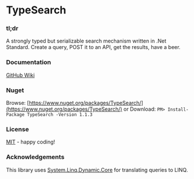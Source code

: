 # TypeSearch

### tl;dr
A strongly typed but serializable search mechanism written in .Net Standard. Create a query, POST it to an API, get the results, have a beer.

### Documentation
[GitHub Wiki](https://github.com/destroyer0fWorlds/TypeSearch/wiki)

### Nuget
Browse: [https://www.nuget.org/packages/TypeSearch/](https://www.nuget.org/packages/TypeSearch/)
or
Download: ``` PM> Install-Package TypeSearch -Version 1.1.3 ```

### License
[MIT](https://opensource.org/licenses/MIT) - happy coding!

### Acknowledgements
This library uses [System.Linq.Dynamic.Core](https://github.com/StefH/System.Linq.Dynamic.Core) for translating queries to LINQ.
